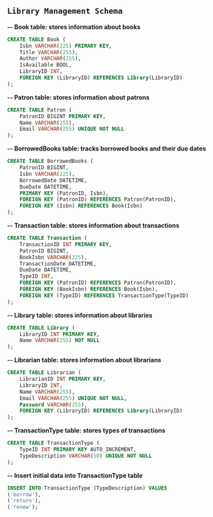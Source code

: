 ## `Library Management Schema`
    

__-- Book table: stores information about books__
```sql
CREATE TABLE Book (
    Isbn VARCHAR(225) PRIMARY KEY,
    Title VARCHAR(255),
    Author VARCHAR(255),
    IsAvailable BOOL,
    LibraryID INT,
    FOREIGN KEY (LibraryID) REFERENCES Library(LibraryID)
);
```

__-- Patron table: stores information about patrons__
```sql
CREATE TABLE Patron (
    PatronID BIGINT PRIMARY KEY,
    Name VARCHAR(255),
    Email VARCHAR(255) UNIQUE NOT NULL
);
```
__-- BorrowedBooks table: tracks borrowed books and their due dates__
```sql
CREATE TABLE BorrowedBooks (
    PatronID BIGINT,
    Isbn VARCHAR(225),
    BorrowedDate DATETIME,
    DueDate DATETIME,
    PRIMARY KEY (PatronID, Isbn),
    FOREIGN KEY (PatronID) REFERENCES Patron(PatronID),
    FOREIGN KEY (Isbn) REFERENCES Book(Isbn)
);
```

__-- Transaction table: stores information about transactions__
```sql
CREATE TABLE Transaction (
    TransactionID INT PRIMARY KEY,
    PatronID BIGINT,
    BookIsbn VARCHAR(225),
    TransactionDate DATETIME,
    DueDate DATETIME,
    TypeID INT,
    FOREIGN KEY (PatronID) REFERENCES Patron(PatronID),
    FOREIGN KEY (BookIsbn) REFERENCES Book(Isbn),
    FOREIGN KEY (TypeID) REFERENCES TransactionType(TypeID)
);
```

__-- Library table: stores information about libraries__
```sql
CREATE TABLE Library (
    LibraryID INT PRIMARY KEY,
    Name VARCHAR(255) NOT NULL
);
```

__-- Librarian table: stores information about librarians__
```sql
CREATE TABLE Librarian (
    LibrarianID INT PRIMARY KEY,
    LibraryID INT,
    Name VARCHAR(255),
    Email VARCHAR(255) UNIQUE NOT NULL,
    Password VARCHAR(255),
    FOREIGN KEY (LibraryID) REFERENCES Library(LibraryID)
);
```

__-- TransactionType table: stores types of transactions__
```sql
CREATE TABLE TransactionType (
    TypeID INT PRIMARY KEY AUTO_INCREMENT,
    TypeDescription VARCHAR(50) UNIQUE NOT NULL
);
```

__-- Insert initial data into TransactionType table__
```sql
INSERT INTO TransactionType (TypeDescription) VALUES
('borrow'),
('return'),
('renew');
```